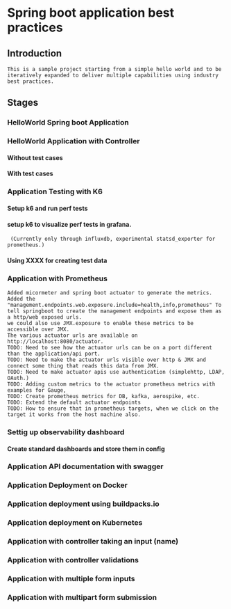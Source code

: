 # Spring boot application best practices

## Introduction

    This is a sample project starting from a simple hello world and to be iteratively expanded to deliver multiple capabilities using industry best practices.

## Stages

### HelloWorld Spring boot Application

### HelloWorld Application with Controller

#### Without test cases

#### With test cases

### Application Testing with K6

#### Setup k6 and run perf tests

#### setup k6 to visualize perf tests in grafana.

     (Currently only through influxdb, experimental statsd_exporter for prometheus.)

#### Using XXXX for creating test data

### Application with Prometheus

    Added micormeter and spring boot actuator to generate the metrics. 
    Added the "management.endpoints.web.exposure.include=health,info,prometheus" To tell springboot to create the management endpoints and expose them as a http/web exposed urls. 
    we could also use JMX.exposure to enable these metrics to be accessible over JMX. 
    The various actuator urls are available on http://localhost:8080/actuator.
    TODO: Need to see how the actuator urls can be on a port different than the application/api port. 
    TODO: Need to make the actuator urls visible over http & JMX and connect some thing that reads this data from JMX.
    TODO: Need to make actuator apis use authentication (simplehttp, LDAP, OAuth.)
    TODO: Adding custom metrics to the actuator prometheus metrics with examples for Gauge, 
    TODO: Create prometheus metrics for DB, kafka, aerospike, etc. 
    TODO: Extend the default actuator endpoints 
    TODO: How to ensure that in prometheus targets, when we click on the target it works from the host machine also. 

### Settig up observability dashboard

#### Create standard dashboards and store them in config

### Application API documentation with swagger

### Application Deployment on Docker

### Application deployment using buildpacks.io

### Application deployment on Kubernetes

### Application with controller taking an input (name)

### Application with controller validations

### Application with multiple form inputs

### Application with multipart form submission
